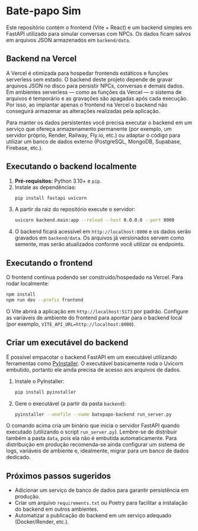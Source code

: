 # Bate-papo Sim

Este repositório contém o frontend (Vite + React) e um backend simples em FastAPI
utilizado para simular conversas com NPCs. Os dados ficam salvos em arquivos JSON
armazenados em `backend/data`.

## Backend na Vercel

A Vercel é otimizada para hospedar frontends estáticos e funções serverless sem
estado. O backend deste projeto depende de gravar arquivos JSON no disco para
persistir NPCs, conversas e demais dados. Em ambientes serverless — como as
funções da Vercel — o sistema de arquivos é temporário e as gravações são
apagadas após cada execução. Por isso, ao implantar apenas o frontend na Vercel
o backend não conseguirá armazenar as alterações realizadas pela aplicação.

Para manter os dados persistentes você precisa executar o backend em um serviço
que ofereça armazenamento permanente (por exemplo, um servidor próprio, Render,
Railway, Fly.io, etc.) ou adaptar o código para utilizar um banco de dados
externo (PostgreSQL, MongoDB, Supabase, Firebase, etc.).

## Executando o backend localmente

1. **Pré-requisitos:** Python 3.10+ e `pip`.
2. Instale as dependências:
   ```bash
   pip install fastapi uvicorn
   ```
3. A partir da raiz do repositório execute o servidor:
   ```bash
   uvicorn backend.main:app --reload --host 0.0.0.0 --port 8000
   ```
4. O backend ficará acessível em `http://localhost:8000` e os dados serão
   gravados em `backend/data`. Os arquivos já versionados servem como semente,
   mas serão atualizados conforme você utilizar os endpoints.

## Executando o frontend

O frontend continua podendo ser construído/hospedado na Vercel. Para rodar
localmente:

```bash
npm install
npm run dev --prefix frontend
```

O Vite abrirá a aplicação em `http://localhost:5173` por padrão. Configure as
variáveis de ambiente do frontend para apontar para o backend local (por
exemplo, `VITE_API_URL=http://localhost:8000`).

## Criar um executável do backend

É possível empacotar o backend FastAPI em um executável utilizando ferramentas
como [PyInstaller](https://pyinstaller.org/). O executável basicamente roda o
Uvicorn embutido, portanto ele ainda precisa de acesso aos arquivos de dados.

1. Instale o PyInstaller:
   ```bash
   pip install pyinstaller
   ```
2. Gere o executável (a partir da pasta `backend`):
   ```bash
   pyinstaller --onefile --name batepapo-backend run_server.py
   ```

O comando acima cria um binário que inicia o servidor FastAPI quando executado
(utilizando o script `run_server.py`). Lembre-se de distribuir também a pasta
`data`, pois ela não é embutida automaticamente. Para distribuição em produção
recomenda-se ainda configurar um sistema de logs, variáveis de ambiente e,
idealmente, migrar para um banco de dados dedicado.

## Próximos passos sugeridos

- Adicionar um serviço de banco de dados para garantir persistência em produção.
- Criar um arquivo `requirements.txt` ou Poetry para facilitar a instalação do
  backend em outros ambientes.
- Automatizar a publicação do backend em um serviço adequado (Docker/Render,
  etc.).
